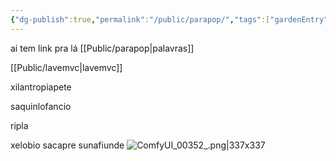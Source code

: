 ```yaml
---
{"dg-publish":true,"permalink":"/public/parapop/","tags":["gardenEntry"],"noteIcon":"","created":"2025-10-20T00:40:45.324-03:00","updated":"2025-10-20T15:31:29.863-03:00"}
---
```




ai tem link pra lá [[Public/parapop\|palavras]]

[[Public/lavemvc\|lavemvc]]


xilantropiapete


saquinlofancio

ripla

xelobio
sacapre
sunafiunde
![ComfyUI_00352_.png|337x337](/img/user/Public/Anexos/ComfyUI_00352_.png)